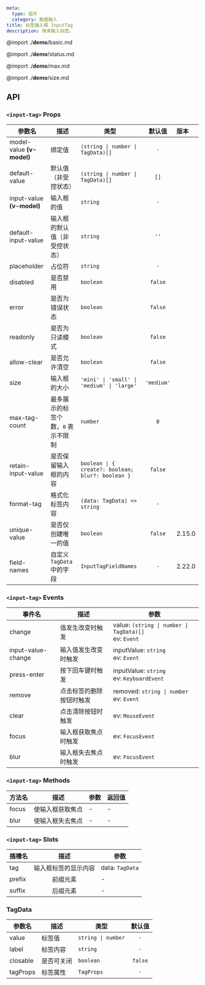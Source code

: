 ```yaml
meta:
  type: 组件
  category: 数据输入
title: 标签输入框 InputTag
description: 用来输入标签。
```

@import ./__demo__/basic.md

@import ./__demo__/status.md

@import ./__demo__/max.md

@import ./__demo__/size.md

## API


### `<input-tag>` Props

|参数名|描述|类型|默认值|版本|
|---|---|---|:---:|:---|
|model-value **(v-model)**|绑定值|`(string \| number \| TagData)[]`|`-`||
|default-value|默认值（非受控状态）|`(string \| number \| TagData)[]`|`[]`||
|input-value **(v-model)**|输入框的值|`string`|`-`||
|default-input-value|输入框的默认值（非受控状态）|`string`|`''`||
|placeholder|占位符|`string`|`-`||
|disabled|是否禁用|`boolean`|`false`||
|error|是否为错误状态|`boolean`|`false`||
|readonly|是否为只读模式|`boolean`|`false`||
|allow-clear|是否允许清空|`boolean`|`false`||
|size|输入框的大小|`'mini' \| 'small' \| 'medium' \| 'large'`|`'medium'`||
|max-tag-count|最多展示的标签个数，`0` 表示不限制|`number`|`0`||
|retain-input-value|是否保留输入框的内容|`boolean \| { create?: boolean; blur?: boolean }`|`false`||
|format-tag|格式化标签内容|`(data: TagData) => string`|`-`||
|unique-value|是否仅创建唯一的值|`boolean`|`false`|2.15.0|
|field-names|自定义 `TagData` 中的字段|`InputTagFieldNames`|`-`|2.22.0|
### `<input-tag>` Events

|事件名|描述|参数|
|---|---|---|
|change|值发生改变时触发|value: `(string \| number \| TagData)[]`<br>ev: `Event`|
|input-value-change|输入值发生改变时触发|inputValue: `string`<br>ev: `Event`|
|press-enter|按下回车键时触发|inputValue: `string`<br>ev: `KeyboardEvent`|
|remove|点击标签的删除按钮时触发|removed: `string \| number`<br>ev: `Event`|
|clear|点击清除按钮时触发|ev: `MouseEvent`|
|focus|输入框获取焦点时触发|ev: `FocusEvent`|
|blur|输入框失去焦点时触发|ev: `FocusEvent`|
### `<input-tag>` Methods

|方法名|描述|参数|返回值|
|---|---|---|---|
|focus|使输入框获取焦点|-|-|
|blur|使输入框失去焦点|-|-|
### `<input-tag>` Slots

|插槽名|描述|参数|
|---|:---:|---|
|tag|输入框标签的显示内容|data: `TagData`|
|prefix|前缀元素|-|
|suffix|后缀元素|-|




### TagData

|参数名|描述|类型|默认值|
|---|---|---|:---:|
|value|标签值|`string \| number`|`-`|
|label|标签内容|`string`|`-`|
|closable|是否可关闭|`boolean`|`false`|
|tagProps|标签属性|`TagProps`|`-`|


